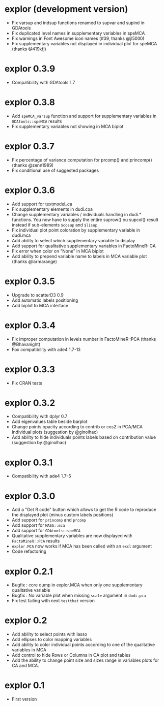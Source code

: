# explor (development version)

- Fix varsup and indsup functions renamed to supvar and supind in GDAtools
- Fix duplicated level names in supplementary variables in speMCA
- Fix warnings in Font Awesome icon names (#39, thanks @jl5000)
- Fix supplementary variables not displayed in individual plot for speMCA (thanks @419kfj)

# explor 0.3.9

- Compatibility with GDAtools 1.7

# explor 0.3.8

- Add `speMCA_varsup` function and support for supplementary variables in `GDAtools::speMCA` results
- Fix supplementary variables not showing in MCA biplot

# explor 0.3.7

- Fix percentage of variance computation for prcomp() and princomp() (thanks @zenn1989)
- Fix conditional use of suggested packages

# explor 0.3.6

- Add support for textmodel_ca
- Fix supplementary elements in dudi.coa
- Change supplementary variables / individuals handling in dudi.* functions. You now have to supply the entire suprow() ou supcol() result instead if sub-elements `$cosup` and `$lisup`.
- Fix individual plot point coloration by supplementary variable in dudi.mca
- Add ability to select which supplementary variable to display
- Add support for qualitative supplementary variables in FactoMineR::CA
- Fix error when color on "None" in MCA biplot
- Add ability to prepend variable name to labels in MCA variable plot (thanks @larmarange)

# explor 0.3.5

- Upgrade to scatterD3 0.9
- Add automatic labels positioning
- Add biplot to MCA interface

# explor 0.3.4

- Fix improper computation in levels number in FactoMineR::PCA (thanks @Bhavanight)
- Fox compatibility with ade4 1.7-13

# explor 0.3.3

- Fix CRAN tests

# explor 0.3.2

- Compatibility with dplyr 0.7
- Add eigenvalues table beside barplot
- Change points opacity according to contrib or cos2 in PCA/MCA individual plots (suggestion by @ginolhac)
- Add ability to hide individuals points labels based on contribution value (suggestion by @ginolhac)

# explor 0.3.1

- Compatibility with ade4 1.7-5

# explor 0.3.0

- Add a "Get R code" button which allows to get the R code to reproduce the displayed plot (minus custom labels positions)
- Add support for `princomp` and `prcomp`
- Add support for `MASS::mca`
- Add support for `GDAtools::speMCA`
- Qualitative supplementary variables are now displayed with `FactoMineR::PCA` results
- `explor.MCA` now works if MCA has been called with an `excl` argument
- Code refactoring

# explor 0.2.1

- Bugfix : core dump in explor.MCA when only one supplementary qualitative variable
- Bugfix : No variable plot when missing `scale` argument in `dudi.pca`
- Fix test failing with next `testthat` version

# explor 0.2

- Add ability to select points with lasso
- Add ellipses to color mapping variables
- Add ability to color individual points according to one of the qualitative variables in MCA
- Add control to hide Rows or Columns in CA plot and tables
- Add the ability to change point size and sizes range in variables plots for CA and MCA.

# explor 0.1

- First version
